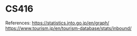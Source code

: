 # CS416

References:
https://statistics.jnto.go.jp/en/graph/
https://www.tourism.jp/en/tourism-database/stats/inbound/
